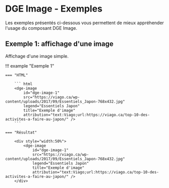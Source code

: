 # DGE Image - Exemples

Les exemples présentés ci-dessous vous permettent de mieux appréhender l'usage du composant DGE Image.  

## Exemple 1: affichage d'une image

Affichage d'une image simple.

!!! example "Exemple 1"

    === "HTML"

        ``` html
        <dge-image 
            id="dge-image-1" 
            src="https://viago.ca/wp-content/uploads/2017/09/Essentiels_Japon-768x432.jpg" 
            legend="Essentiels Japon" 
            title="Exemple d'image"
            attribution="text:Viago;url:https://viago.ca/top-10-des-activites-a-faire-au-japon/" />
        ```

    === "Résultat"

        <div style="width:50%">
            <dge-image 
                id="dge-image-1" 
                src="https://viago.ca/wp-content/uploads/2017/09/Essentiels_Japon-768x432.jpg" 
                legend="Essentiels Japon" 
                title="Exemple d'image"
                attribution="text:Viago;url:https://viago.ca/top-10-des-activites-a-faire-au-japon/" />
        </div>
